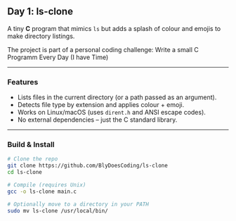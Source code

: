 ## Day 1: ls-clone

A tiny **C** program that mimics `ls` but adds a splash of colour and emojis to make directory listings.

The project is part of a personal coding challenge: Write a small C Programm Every Day (I have Time)

---

### Features

- Lists files in the current directory (or a path passed as an argument).  
- Detects file type by extension and applies colour + emoji.  
- Works on Linux/macOS (uses `dirent.h` and ANSI escape codes).  
- No external dependencies – just the C standard library.  

---

### Build & Install

```bash
# Clone the repo
git clone https://github.com/BlyDoesCoding/ls-clone
cd ls-clone

# Compile (requires Unix)
gcc -o ls-clone main.c

# Optionally move to a directory in your PATH
sudo mv ls-clone /usr/local/bin/
